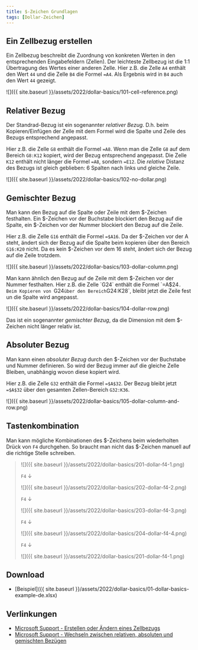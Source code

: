 ```yaml
---
title: $-Zeichen Grundlagen
tags: [Dollar-Zeichen]
---
```


## Ein Zellbezug erstellen

Ein Zellbezug beschreibt die Zuordnung von konkreten Werten in den entsprechenden Eingabefeldern (Zellen).
Der leichteste Zellbezug ist die 1:1 Übertragung des Wertes einer anderen Zelle.
Hier z.B. die Zelle `A4` enthält den Wert `44` und die Zelle `B4` die Formel `=A4`.
Als Ergebnis wird in `B4` auch den Wert `44` gezeigt.

![]({{ site.baseurl }}/assets/2022/dollar-basics/101-cell-reference.png)

## Relativer Bezug

Der Standrad-Bezug ist ein sogenannter *relativer Bezug*. 
D.h. beim Kopieren/Einfügen der Zelle mit dem Formel wird die Spalte und Zeile des Bezugs entsprechend angepasst.

Hier z.B. die Zelle `G8` enthält die Formel `=A8`.
Wenn man die Zelle `G8` auf dem Bereich `G8:K12` kopiert, wird der Bezug entsprechend angepasst.
Die Zelle `K12` enthält nicht länger die Formel `=A8`, sondern `=E12`.
Die *relative* Distanz des Bezugs ist gleich geblieben: 6 Spalten nach links und gleiche Zeile. 

![]({{ site.baseurl }}/assets/2022/dollar-basics/102-no-dollar.png)

## Gemischter Bezug

Man kann den Bezug auf die Spalte oder Zeile mit dem $-Zeichen festhalten.
Ein $-Zeichen vor der Buchstabe blockiert den Bezug auf die Spalte, ein $-Zeichen vor der Nummer blockiert den Bezug auf die Zeile.

Hier z.B. die Zelle `G16` enthält die Formel `=$A16`.
Da der $-Zeichen vor der A steht, ändert sich der Bezug auf die Spalte beim kopieren über den Bereich `G16:K20` nicht.
Da es kein $-Zeichen vor dem 16 steht, ändert sich der Bezug auf die Zeile trotzdem.    

![]({{ site.baseurl }}/assets/2022/dollar-basics/103-dollar-column.png)

Man kann ähnlich den Bezug auf de Zeile mit dem $-Zeichen vor der Nummer festhalten.
Hier z.B. die Zelle `G24` enthält die Formel `=A$24`.
Beim Kopieren von `G24` über den Bereich `G24:K28`, bleibt jetzt die Zeile fest un die Spalte wird angepasst. 

![]({{ site.baseurl }}/assets/2022/dollar-basics/104-dollar-row.png)

Das ist ein sogenannter *gemischter Bezug*, da die Dimension mit dem $-Zeichen nicht länger relativ ist.

## Absoluter Bezug

Man kann einen *absoluter Bezug* durch den $-Zeichen vor der Buchstabe und Nummer definieren.
So wird der Bezug immer auf die gleiche Zelle Bleiben, unabhängig wovon diese kopiert wird.

Hier z.B. die Zelle `G32` enthält die Formel `=$A$32`.
Der Bezug bleibt jetzt `=$A$32` über den gesamten Zellen-Bereich `G32:K36`.

![]({{ site.baseurl }}/assets/2022/dollar-basics/105-dollar-column-and-row.png)

## Tastenkombination

Man kann mögliche Kombinationen des $-Zeichens beim wiederholten Drück von `F4` durchgehen.
So braucht man nicht das $-Zeichen manuell auf die richtige Stelle schreiben.

> ![]({{ site.baseurl }}/assets/2022/dollar-basics/201-dollar-f4-1.png)
>
> `F4` ↓
>
> ![]({{ site.baseurl }}/assets/2022/dollar-basics/202-dollar-f4-2.png)
>
> `F4` ↓
>
> ![]({{ site.baseurl }}/assets/2022/dollar-basics/203-dollar-f4-3.png)
>
> `F4` ↓
>
> ![]({{ site.baseurl }}/assets/2022/dollar-basics/204-dollar-f4-4.png)
>
> `F4` ↓
>
> ![]({{ site.baseurl }}/assets/2022/dollar-basics/201-dollar-f4-1.png)

## Download

- [Beispiel]({{ site.baseurl }}/assets/2022/dollar-basics/01-dollar-basics-example-de.xlsx)

## Verlinkungen

- [Microsoft Support - Erstellen oder Ändern eines Zellbezugs](https://support.microsoft.com/de-de/office/erstellen-oder-%C3%A4ndern-eines-zellbezugs-c7b8b95d-c594-4488-947e-c835903cebaa)
- [Microsoft Support - Wechseln zwischen relativen, absoluten und gemischten Bezügen](https://support.microsoft.com/de-de/office/wechseln-zwischen-relativen-absoluten-und-gemischten-bez%C3%BCgen-dfec08cd-ae65-4f56-839e-5f0d8d0baca9)
